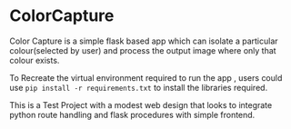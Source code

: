 # ColorCapture
 Color Capture is a simple flask based app which can isolate a particular colour(selected by user) and process the output image where only that colour exists. 
 
 To Recreate the virtual environment required to run the app , users could use `pip install -r requirements.txt` to install the libraries required.
 
 This is a Test Project with a modest web design that looks to integrate python route handling and flask procedures with simple frontend.
 
